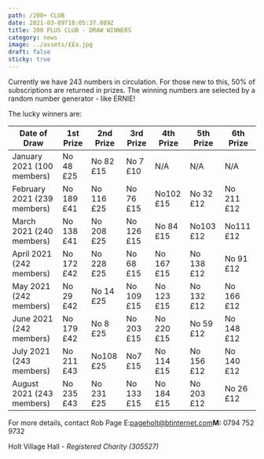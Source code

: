 ```yaml
---
path: /200+ CLUB
date: 2021-03-09T18:05:37.089Z
title: 200 PLUS CLUB - DRAW WINNERS
category: news
image: ../assets/££a.jpg
draft: false
sticky: true
---
```

Currently we have 243 numbers in circulation.  For those new to this, 50% of subscriptions are returned in prizes.  The winning numbers are selected by a random number generator - like ERNIE!

The lucky winners are:

| Date of Draw                | 1st Prize    | 2nd Prize     | 3rd Prize    | 4th Prize    | 5th Prize     | 6th Prize    |
| --------------------------- | ------------ | ------------- | ------------ | ------------ | ------------- | ------------ |
| January 2021 (100 members)  | No 48   £25  | No 82     £15 | No 7     £10 | N/A          | N/A           | N/A          |
| February 2021 (239 members) | No 189   £41 | No 116   £25  | No 76   £15  | No102   £15  | No 32     £12 | No 211   £12 |
| March 2021 (240 members)    | No 138 £41   | No 208    £25 | No 126 £15   | No 84    £15 | No103    £12  | No111    £12 |
| April 2021 (242 members)    | No 172 £42   | No 228    £25 | No 68    £15 | No 167 £15   | No 138    £12 | No 91    £12 |
| May 2021 (242 members)      | No 29    £42 | No 14    £25  | No 109 £15   | No 123 £15   | No 132    £12 | No 166 £12   |
| June 2021 (242 members)     | No 179 £42   | No 8      £25 | No 203 £15   | No 220 £15   | No 59    £12  | No 148 £12   |
| July 2021 (243 members)     | No 211 £43   | No108    £25  | No7      £15 | No 114   £15 | No 156   £12  | No 140   £12 |
| August 2021 (243 members)   | No 235   £43 | No 231   £25  | No 133   £15 | No 184   £15 | No 203    £12 | No 26   £12  |

For more details, contact Rob Page E:[pageholt@btinternet.com](mailto:pageholt@btinternet.com)**M:** 0794 752 9732

Holt Village Hall - *Registered Charity (305527)*